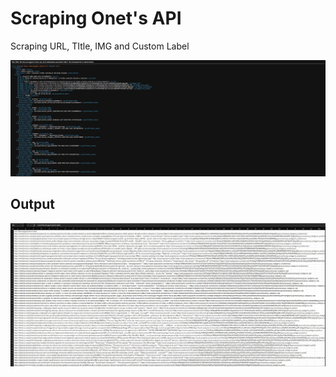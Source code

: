 # Scraping Onet's API 
Scraping URL, TItle, IMG and Custom Label 

![alt text](/Screenshot_1.png)

## Output

![alt text](/Screenshot_2.png)
